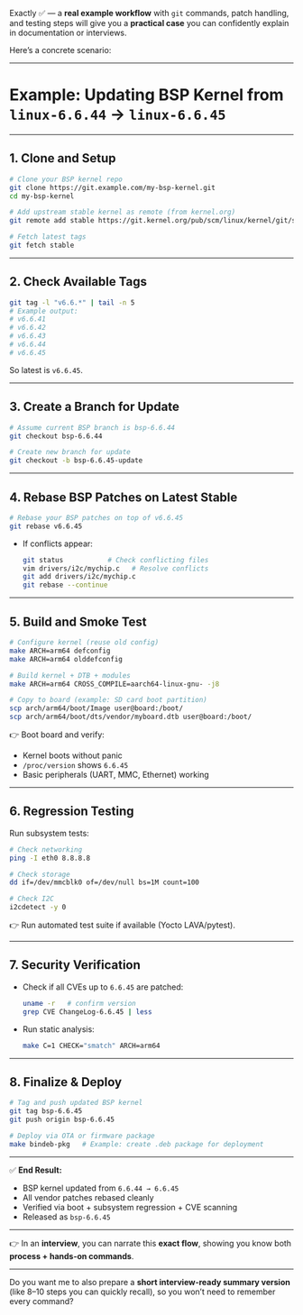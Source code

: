 Exactly ✅ — a **real example workflow** with `git` commands, patch handling, and testing steps will give you a **practical case** you can confidently explain in documentation or interviews.

Here’s a concrete scenario:

---

# **Example: Updating BSP Kernel from `linux-6.6.44` → `linux-6.6.45`**

---

## **1. Clone and Setup**

```bash
# Clone your BSP kernel repo
git clone https://git.example.com/my-bsp-kernel.git
cd my-bsp-kernel

# Add upstream stable kernel as remote (from kernel.org)
git remote add stable https://git.kernel.org/pub/scm/linux/kernel/git/stable/linux.git

# Fetch latest tags
git fetch stable
```

---

## **2. Check Available Tags**

```bash
git tag -l "v6.6.*" | tail -n 5
# Example output:
# v6.6.41
# v6.6.42
# v6.6.43
# v6.6.44
# v6.6.45
```

So latest is `v6.6.45`.

---

## **3. Create a Branch for Update**

```bash
# Assume current BSP branch is bsp-6.6.44
git checkout bsp-6.6.44

# Create new branch for update
git checkout -b bsp-6.6.45-update
```

---

## **4. Rebase BSP Patches on Latest Stable**

```bash
# Rebase your BSP patches on top of v6.6.45
git rebase v6.6.45
```

* If conflicts appear:

  ```bash
  git status           # Check conflicting files
  vim drivers/i2c/mychip.c   # Resolve conflicts
  git add drivers/i2c/mychip.c
  git rebase --continue
  ```

---

## **5. Build and Smoke Test**

```bash
# Configure kernel (reuse old config)
make ARCH=arm64 defconfig
make ARCH=arm64 olddefconfig

# Build kernel + DTB + modules
make ARCH=arm64 CROSS_COMPILE=aarch64-linux-gnu- -j8

# Copy to board (example: SD card boot partition)
scp arch/arm64/boot/Image user@board:/boot/
scp arch/arm64/boot/dts/vendor/myboard.dtb user@board:/boot/
```

👉 Boot board and verify:

* Kernel boots without panic
* `/proc/version` shows `6.6.45`
* Basic peripherals (UART, MMC, Ethernet) working

---

## **6. Regression Testing**

Run subsystem tests:

```bash
# Check networking
ping -I eth0 8.8.8.8

# Check storage
dd if=/dev/mmcblk0 of=/dev/null bs=1M count=100

# Check I2C
i2cdetect -y 0
```

👉 Run automated test suite if available (Yocto LAVA/pytest).

---

## **7. Security Verification**

* Check if all CVEs up to `6.6.45` are patched:

  ```bash
  uname -r   # confirm version
  grep CVE ChangeLog-6.6.45 | less
  ```
* Run static analysis:

  ```bash
  make C=1 CHECK="smatch" ARCH=arm64
  ```

---

## **8. Finalize & Deploy**

```bash
# Tag and push updated BSP kernel
git tag bsp-6.6.45
git push origin bsp-6.6.45

# Deploy via OTA or firmware package
make bindeb-pkg   # Example: create .deb package for deployment
```

---

✅ **End Result:**

* BSP kernel updated from `6.6.44 → 6.6.45`
* All vendor patches rebased cleanly
* Verified via boot + subsystem regression + CVE scanning
* Released as `bsp-6.6.45`

---

👉 In an **interview**, you can narrate this **exact flow**, showing you know both **process + hands-on commands**.

---

Do you want me to also prepare a **short interview-ready summary version** (like 8–10 steps you can quickly recall), so you won’t need to remember every command?
